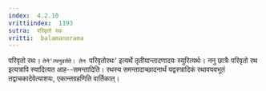 ```yaml
---
index:  4.2.10
vrittiindex:  1193
sutra:  परिवृतो रथः
vritti:  balamanorama 
---
```


परिवृतो रथः। `तेने'त्यनुवर्तते। तेन `परिवृतोरथः' इत्यर्थे तृतीयान्तादणादयः स्युरित्यर्थः। ननु छात्रैः परिवृतो रथ इत्यत्रापि स्यादित्यत आह--समन्तादिति। रथस्य समन्तादाच्छादनार्थं यद्वस्त्रादिकं रथावयवभूतं तद्वाचकादेवेत्याशयः, एकान्तग्रहणिति वार्तिकात्।


